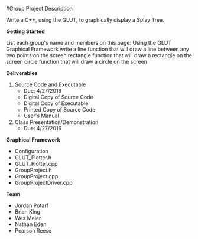 
#Group Project Description

Write a C++, using the GLUT, to graphically display a Splay Tree.

**Getting Started**

List each group's name and members on this page:
Using the GLUT Graphical Framework write a
line function that will draw a line between any two points on the screen
rectangle function that will draw a rectangle on the screen
circle function that will draw a circle on the screen

**Deliverables**

1. Source Code and Executable
	* Due: 4/27/2016
	* Digital Copy of Source Code
	* Digital Copy of Executable
	* Printed Copy of Source Code
	* User's Manual
2. Class Presentation/Demonstration
	* Due: 4/27/2016

**Graphical Framework**

* Configuration
* GLUT_Plotter.h
* GLUT_Plotter.cpp
* GroupProject.h
* GroupProject.cpp
* GroupProjectDriver.cpp

**Team**

* Jordan Potarf
* Brian King
* Wes Meier
* Nathan Eden
* Pearson Reese

